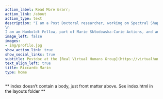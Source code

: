 ```yaml
---
action_label: Read More &rarr;
action_link: /about
action_type: text
description: "I am a Post Doctoral researcher, working on Spectral Shape Analysis, Shape Matching, Geometric Deep Learning, and Virtual Humans.
\n
I am an Humboldt Fellow, part of Marie Skłodowska-Curie Actions, and an ELLIS Member. <br >For my CV click **[here](./img/CVlatex.pdf)**"
image_left: false
images:
- img/profilo.jpg
show_action_link: true
show_social_links: true
subtitle: Postdoc at the [Real Virtual Humans Group](https://virtualhumans.mpi-inf.mpg.de/) <br >(University of Tübingen, Tübingen AI Center)
text_align_left: true
title: Riccardo Marin
type: home
---
```


** index doesn't contain a body, just front matter above.
See index.html in the layouts folder **
